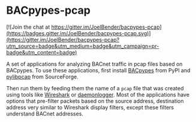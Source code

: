 # BACpypes-pcap

[![Join the chat at https://gitter.im/JoelBender/bacpypes-pcap](https://badges.gitter.im/JoelBender/bacpypes-pcap.svg)](https://gitter.im/JoelBender/bacpypes-pcap?utm_source=badge&utm_medium=badge&utm_campaign=pr-badge&utm_content=badge)

A set of applications for analyzing BACnet traffic in pcap files based on
BACpypes. To use these applications, first install
[BACpypes](https://pypi.python.org/pypi/BACpypes) from PyPI and
[pylibpcap](http://pylibpcap.sourceforge.net/) from SourceForge.

Then run them by feeding them the name of a `pcap` file that was created using
tools like [Wireshark](https://www.wireshark.org/) or 
[daemonlogger](https://sourceforge.net/projects/daemonlogger/).  Most of the
applications have options that pre-filter packets based on the source address,
destination address very similar to Wireshark display filters, except these
filters understand BACnet addresses.
